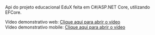 Api do projeto educacional EduX feita em C#/ASP.NET Core, utilizando EFCore.

Vídeo demonstrativo web: [Clique aqui para abrir o vídeo](https://drive.google.com/file/d/1R_pl6c3PTH8FUQw5wSUzCGDnG4nhv4aO/view?usp=sharing)<br/>
Vídeo demonstrativo mobile: [Clique aqui para abrir o vídeo](https://drive.google.com/file/d/11kT7yGfBklRIm56ve11UtXZKAtH9UfJU/view?usp=sharing)
